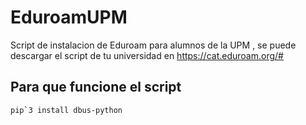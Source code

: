 # EduroamUPM
Script de instalacion de Eduroam para alumnos de la UPM , se puede descargar el script de tu universidad en https://cat.eduroam.org/#

## Para que funcione el script
 
 ```sh
 pip`3 install dbus-python
 ```
